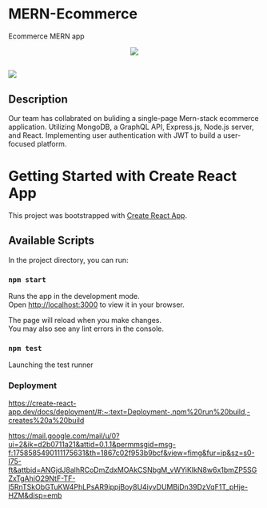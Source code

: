 # MERN-Ecommerce

Ecommerce MERN app   
 <p align="center">
   <a href="https://github.com/OilPainter1/mern/blob/master/LICENSE">
      <img src="https://img.shields.io/badge/License-MIT-green.svg" />
   </a>
</p>

## ![](https://raw.githubusercontent.com/IBM/pattern-utils/master/mern-starter/mern-architecture.png)

## Description

Our team has collabrated on buliding a single-page Mern-stack ecommerce application. Utilizing MongoDB, a GraphQL API, Express.js, Node.js server, and React. Implementing user authentication with JWT to build a user-focused platform.

# Getting Started with Create React App

This project was bootstrapped with [Create React App](https://github.com/facebook/create-react-app).

## Available Scripts

In the project directory, you can run:

### `npm start`

Runs the app in the development mode.\
Open [http://localhost:3000](http://localhost:3000) to view it in your browser.

The page will reload when you make changes.\
You may also see any lint errors in the console.

### `npm test`
Launching the test runner

### Deployment
https://create-react-app.dev/docs/deployment/#:~:text=Deployment-,npm%20run%20build,-creates%20a%20build 

https://mail.google.com/mail/u/0?ui=2&ik=d2b0711a21&attid=0.1.1&permmsgid=msg-f:1758585490111175631&th=1867c02f953b9bcf&view=fimg&fur=ip&sz=s0-l75-ft&attbid=ANGjdJ8alhRCoDmZdxMOAkCSNbgM_vWYiKIkN8w6x1bmZP5SGZxTgAhiO29NtF-TF-l5RnTSkObGTuKW4PhLPsAR9ippjBoy8U4iyvDUMBjDn39DzVqF1T_pHje-HZM&disp=emb